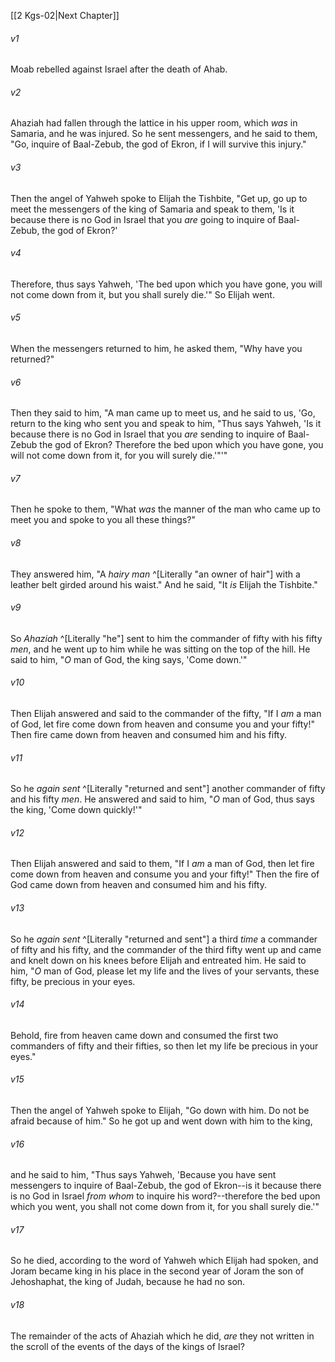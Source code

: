 ﻿---
aliases:
  - 2 Kings 1
---

[[2 Kgs-02|Next Chapter]]

###### v1
Moab rebelled against Israel after the death of Ahab.

###### v2
Ahaziah had fallen through the lattice in his upper room, which _was_ in Samaria, and he was injured. So he sent messengers, and he said to them, "Go, inquire of Baal-Zebub, the god of Ekron, if I will survive this injury."

###### v3
Then the angel of Yahweh spoke to Elijah the Tishbite, "Get up, go up to meet the messengers of the king of Samaria and speak to them, 'Is it because there is no God in Israel that you _are_ going to inquire of Baal-Zebub, the god of Ekron?'

###### v4
Therefore, thus says Yahweh, 'The bed upon which you have gone, you will not come down from it, but you shall surely die.'" So Elijah went.

###### v5
When the messengers returned to him, he asked them, "Why have you returned?"

###### v6
Then they said to him, "A man came up to meet us, and he said to us, 'Go, return to the king who sent you and speak to him, "Thus says Yahweh, 'Is it because there is no God in Israel that you _are_ sending to inquire of Baal-Zebub the god of Ekron? Therefore the bed upon which you have gone, you will not come down from it, for you will surely die.'"'"

###### v7
Then he spoke to them, "What _was_ the manner of the man who came up to meet you and spoke to you all these things?"

###### v8
They answered him, "A _hairy man_ ^[Literally "an owner of hair"] with a leather belt girded around his waist." And he said, "It _is_ Elijah the Tishbite."

###### v9
So _Ahaziah_ ^[Literally "he"] sent to him the commander of fifty with his fifty _men_, and he went up to him while he was sitting on the top of the hill. He said to him, "_O_ man of God, the king says, 'Come down.'"

###### v10
Then Elijah answered and said to the commander of the fifty, "If I _am_ a man of God, let fire come down from heaven and consume you and your fifty!" Then fire came down from heaven and consumed him and his fifty.

###### v11
So he _again sent_ ^[Literally "returned and sent"] another commander of fifty and his fifty _men_. He answered and said to him, "_O_ man of God, thus says the king, 'Come down quickly!'"

###### v12
Then Elijah answered and said to them, "If I _am_ a man of God, then let fire come down from heaven and consume you and your fifty!" Then the fire of God came down from heaven and consumed him and his fifty.

###### v13
So he _again sent_ ^[Literally "returned and sent"] a third _time_ a commander of fifty and his fifty, and the commander of the third fifty went up and came and knelt down on his knees before Elijah and entreated him. He said to him, "_O_ man of God, please let my life and the lives of your servants, these fifty, be precious in your eyes.

###### v14
Behold, fire from heaven came down and consumed the first two commanders of fifty and their fifties, so then let my life be precious in your eyes."

###### v15
Then the angel of Yahweh spoke to Elijah, "Go down with him. Do not be afraid because of him." So he got up and went down with him to the king,

###### v16
and he said to him, "Thus says Yahweh, 'Because you have sent messengers to inquire of Baal-Zebub, the god of Ekron--is it because there is no God in Israel _from whom_ to inquire his word?--therefore the bed upon which you went, you shall not come down from it, for you shall surely die.'"

###### v17
So he died, according to the word of Yahweh which Elijah had spoken, and Joram became king in his place in the second year of Joram the son of Jehoshaphat, the king of Judah, because he had no son.

###### v18
The remainder of the acts of Ahaziah which he did, _are_ they not written in the scroll of the events of the days of the kings of Israel?